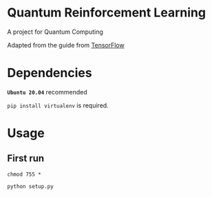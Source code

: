 # Quantum Reinforcement Learning
A project for Quantum Computing

Adapted from the guide from [TensorFlow](https://www.tensorflow.org/quantum/tutorials/quantum_reinforcement_learning)

# Dependencies
**```Ubuntu 20.04```** recommended

```pip install virtualenv```  is required.

# Usage
## First run
```
chmod 755 *
```

```
python setup.py
```